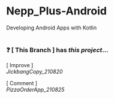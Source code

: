 # Nepp_Plus-Android
Developing Android Apps with Kotlin<br></br>


### ❓ [ This Branch ] has *this project*...
[ Improve ]<br>
*JickbangCopy_210820*

[ Comment ]<br>
*PizzaOrderApp_210825*
